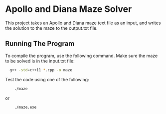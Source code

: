 
# Apollo and Diana Maze Solver

This project takes an Apollo and Diana maze text file as an input, and writes the solution to the maze to the output.txt file.




## Running The Program

To compile the program, use the following command. Make sure the maze to be solved is in the input.txt file:

```bash
  g++ -std=c++11 *.cpp -o maze
```

Test the code using one of the following:

```bash
    ./maze
```
or
```bash
    ./maze.exe
```




